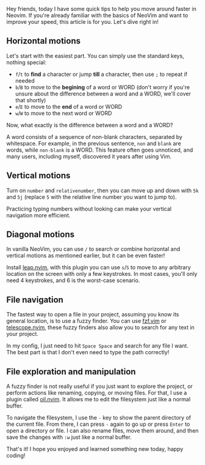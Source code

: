 Hey friends, today I have some quick tips to help you move around faster in Neovim.
If you're already familiar with the basics of NeoVim and want to improve your speed, this article is for you.
Let's dive right in!

## Horizontal motions

Let's start with the easiest part.
You can simply use the standard keys, nothing special:

- `f`/`t` to **find** a character or jump **till** a character, then use `;` to repeat if needed
- `b`/`B` to move to the **begining** of a word or WORD (don't worry if you're unsure about the difference between a word and a WORD, we'll cover that shortly)
- `e`/`E` to move to the **end** of a word or WORD
- `w`/`W` to move to the next word or WORD

Now, what exactly is the difference between a word and a WORD?

A word consists of a sequence of non-blank characters, separated by whitespace.
For example, in the previous sentence, `non` and `blank` are words, while `non-blank` is a WORD.
This feature often goes unnoticed, and many users, including myself, discovered it years after using Vim.

## Vertical motions

Turn on `number` and `relativenumber`, then you can move up and down with `5k` and `5j`
(replace `5` with the relative line number you want to jump to).

Practicing typing numbers without looking can make your vertical navigation more efficient.

## Diagonal motions

In vanilla NeoVim, you can use `/` to search or combine horizontal and vertical motions as mentioned earlier,
but it can be even faster!

Install [leap.nvim](https://github.com/ggandor/leap.nvim), with this plugin you can use `s`/`S` to move to any arbitrary location on the screen with only a few keystrokes.
In most cases, you'll only need 4 keystrokes, and 6 is the worst-case scenario.

## File navigation

The fastest way to open a file in your project, assuming you know its general location, is to use a fuzzy finder.
You can use [fzf.vim](https://github.com/junegunn/fzf.vim) or [telescope.nvim](https://github.com/nvim-telescope/telescope.nvim),
these fuzzy finders also allow you to search for any text in your project.

In my config, I just need to hit `Space Space` and search for any file I want.
The best part is that I don't even need to type the path correctly!

## File exploration and manipulation

A fuzzy finder is not really useful if you just want to explore the project, or perform actions like renaming, copying, or moving files.
For that, I use a plugin called [oil.nvim](https://github.com/stevearc/oil.nvim).
It allows me to edit the filesystem just like a normal buffer.

To navigate the filesystem, I use the `-` key to show the parent directory of the current file.
From there, I can press `-` again to go up or press `Enter` to open a directory or file.
I can also rename files, move them around, and then save the changes with `:w` just like a normal buffer.

That's it!
I hope you enjoyed and learned something new today, happy coding!
